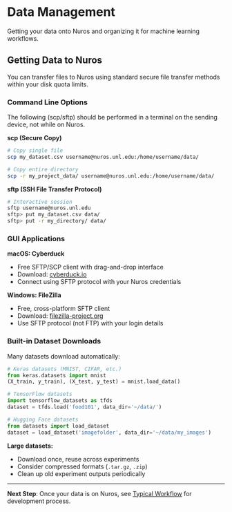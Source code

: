 # Data Management

Getting your data onto Nuros and organizing it for machine learning workflows.

## Getting Data to Nuros

You can transfer files to Nuros using standard secure file transfer methods within your disk quota limits. 

### Command Line Options

The following (scp/sftp) should be performed in a terminal on the sending device, not while on Nuros.

**scp (Secure Copy)**
```bash
# Copy single file
scp my_dataset.csv username@nuros.unl.edu:/home/username/data/

# Copy entire directory
scp -r my_project_data/ username@nuros.unl.edu:/home/username/data/
```

**sftp (SSH File Transfer Protocol)**
```bash
# Interactive session
sftp username@nuros.unl.edu
sftp> put my_dataset.csv data/
sftp> put -r my_directory/ data/
```

### GUI Applications

**macOS: Cyberduck**
- Free SFTP/SCP client with drag-and-drop interface
- Download: [cyberduck.io](https://cyberduck.io/)
- Connect using SFTP protocol with your Nuros credentials

**Windows: FileZilla**
- Free, cross-platform SFTP client
- Download: [filezilla-project.org](https://filezilla-project.org/)
- Use SFTP protocol (not FTP) with your login details

### Built-in Dataset Downloads

Many datasets download automatically:
```python
# Keras datasets (MNIST, CIFAR, etc.)
from keras.datasets import mnist
(X_train, y_train), (X_test, y_test) = mnist.load_data()

# TensorFlow datasets
import tensorflow_datasets as tfds
dataset = tfds.load('food101', data_dir='~/data/')

# Hugging Face datasets  
from datasets import load_dataset
dataset = load_dataset('imagefolder', data_dir='~/data/my_images')
```

**Large datasets:**
- Download once, reuse across experiments
- Consider compressed formats (`.tar.gz`, `.zip`)
- Clean up old experiment outputs periodically

---

**Next Step**: Once your data is on Nuros, see [Typical Workflow](typical-workflow.md) for development process.